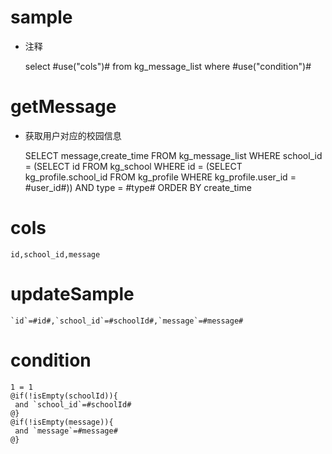 sample
===
* 注释

	select #use("cols")# from kg_message_list where #use("condition")#

getMessage
====
* 获取用户对应的校园信息

    SELECT message,create_time FROM kg_message_list WHERE school_id = (SELECT id FROM kg_school WHERE
      id = (SELECT kg_profile.school_id FROM kg_profile WHERE kg_profile.user_id = #user_id#)) AND type = #type# ORDER BY create_time

     
cols
===

	id,school_id,message

updateSample
===

	`id`=#id#,`school_id`=#schoolId#,`message`=#message#

condition
===

	1 = 1  
	@if(!isEmpty(schoolId)){
	 and `school_id`=#schoolId#
	@}
	@if(!isEmpty(message)){
	 and `message`=#message#
	@}
	
